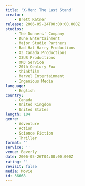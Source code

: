 ```yaml
---
title: 'X-Men: The Last Stand'
creator:
    - Brett Ratner
release: 2006-05-24T00:00:00.000Z
studios:
    - The Donners' Company
    - Dune Entertainment
    - Major Studio Partners
    - Bad Hat Harry Productions
    - X3 Canada Productions
    - X3US Productions
    - XM3 Service
    - 20th Century Fox
    - thinkfilm
    - Marvel Entertainment
    - Ingenious Media
language:
    - English
country:
    - Canada
    - United Kingdom
    - United States
length: 104
genre:
    - Adventure
    - Action
    - Science Fiction
    - Thriller
format: ''
service: ''
venue: Beverly
date: 2006-05-26T04:00:00.000Z
rating: ''
revisit: false
media: Movie
id: 36668
---
```



